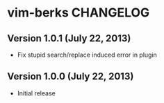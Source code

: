 # vim-berks CHANGELOG

## Version 1.0.1 (July 22, 2013)

* Fix stupid search/replace induced error in plugin

## Version 1.0.0 (July 22, 2013)

* Initial release
